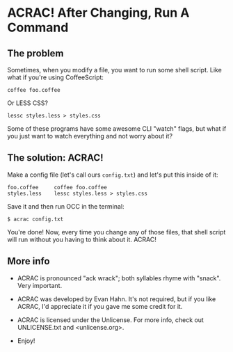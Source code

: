 ACRAC! After Changing, Run A Command
====================================

The problem
-----------

Sometimes, when you modify a file, you want to run some shell script. Like what
if you're using CoffeeScript:

    coffee foo.coffee

Or LESS CSS?

    lessc styles.less > styles.css

Some of these programs have some awesome CLI "watch" flags, but what if you just
want to watch everything and not worry about it?

The solution: ACRAC!
--------------------

Make a config file (let's call ours `config.txt`) and let's put this inside of
it:

    foo.coffee     coffee foo.coffee
    styles.less    lessc styles.less > styles.css

Save it and then run OCC in the terminal:

    $ acrac config.txt

You're done! Now, every time you change any of those files, that shell script
will run without you having to think about it. ACRAC!

More info
---------

* ACRAC is pronounced "ack wrack"; both syllables rhyme with "snack". Very
  important.

* ACRAC was developed by Evan Hahn. It's not required, but if you like ACRAC,
  I'd appreciate it if you gave me some credit for it.

* ACRAC is licensed under the Unlicense. For more info, check out UNLICENSE.txt
  and <unlicense.org>.

* Enjoy!

